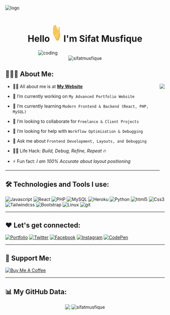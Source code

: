 ![logo](https://github.com/sifatmusfique/sifatmusfique/blob/main/1000116534.jpg)
<h1 align="center">Hello <img src="https://raw.githubusercontent.com/ABSphreak/ABSphreak/master/gifs/Hi.gif" width="30px" height="60px"> I'm Sifat Musfique</h1>

<img align="right" alt="coding" width="400" src="https://media.giphy.com/media/v1.Y2lkPTc5MGI3NjExZXA0bml2aTB6YmNhMzE5anlrMzB6NTN3dWdqOTdqdDZ4eG1qZHRlaiZlcD12MV9naWZzX3NlYXJjaCZjdD1n/qgQUggAC3Pfv687qPC/giphy.gif">

<p align="center" mt-top="2"> 
  <img src="https://komarev.com/ghpvc/?username=sifatmusfique&label=Profile%20views&color=0e75b6&style=flat" alt="sifatmusfique" /> 
</p>

<!--
**sifatmusfique/sifatmusfique** is a ✨ _special_ ✨ repository because its `README.md` (this file) appears on your GitHub profile.
-->

## 👨🏻‍💻 About Me:

<img  src="./thoughtworks-gif_dribbble.gif" height="290px" align="right" />

- 🙋‍♂️ All about me is at **[My Website](https://sifatmusfique.site/)**  

- 🔭 I’m currently working on `My Advanced Portfolio Website`  

- 🌱 I’m currently learning `Modern Frontend & Backend (React, PHP, MySQL)`  

- 👯 I’m looking to collaborate for `Freelance & Client Projects`  

- 🤔 I’m looking for help with `Workflow Optimization & Debugging`  

- 💬 Ask me about `Frontend Development, Layouts, and Debugging`  

- 👨‍💻 Life Hack: *Build, Debug, Refine, Repeat* :fire:  

- ⚡ Fun fact: *I am 100% Accurate about layout positioning*  

---

## 🛠️ Technologies and Tools I use:

<p>
<img alt="Javascript" src="https://img.shields.io/badge/JavaScript-323330?style=for-the-badge&logo=javascript&logoColor=F7DF1E"  height="25px"/>
<img alt="React" src="https://img.shields.io/badge/React-20232A?style=for-the-badge&logo=react&logoColor=61DAFB" height="25px"/>
<img alt="PHP" src="https://img.shields.io/badge/PHP-777BB4?style=for-the-badge&logo=php&logoColor=white" height="25px"/>
<img alt="MySQL" src="https://img.shields.io/badge/MySQL-005C84?style=for-the-badge&logo=mysql&logoColor=white" height="25px"/>
<img alt="Heroku" src="https://img.shields.io/badge/-Heroku-430098?style=flat-square&logo=heroku&logoColor=white" height="25px"/>
<img alt="Python" src="https://img.shields.io/badge/Python-14354C?style=for-the-badge&logo=python&logoColor=white" height="25px"/>
<img alt="html5" src="https://img.shields.io/badge/HTML5-E34F26?style=for-the-badge&logo=html5&logoColor=white" height="25px"/>
<img alt="Css3" src="https://img.shields.io/badge/CSS3-1572B6?style=for-the-badge&logo=css3&logoColor=white" height="25px"/>
<img alt="Tailwindcss" src="https://img.shields.io/badge/Tailwind_CSS-38B2AC?style=for-the-badge&logo=tailwind-css&logoColor=white" height="25px"/>
<img alt="Bootstrap" src="https://img.shields.io/badge/Bootstrap-563D7C?style=for-the-badge&logo=bootstrap&logoColor=white" height="25px"/>
<img alt="Linux" src="https://img.shields.io/badge/Linux-FCC624?style=for-the-badge&logo=linux&logoColor=black" height="25px"/>
<img alt="git" src="https://img.shields.io/badge/-Git-F05032?style=flat-square&logo=git&logoColor=white" height="25px"/>
</p>

---

## ❤️ Let's get connected:

<p>
<a href="https://sifatmusfique.site" target="_blank"><img alt="Portfolio" src="https://img.shields.io/badge/Portfolio-9146FF.svg?&style=for-the-badge&logo=appveyor&logoColor=white" height="30px" /></a> 
<a href="https://twitter.com/sifat_musfique" target="_blank"><img alt="Twitter" src="https://img.shields.io/badge/twitter-%231DA1F2.svg?&style=for-the-badge&logo=twitter&logoColor=white"  height="30px"/></a> 
<a href="https://fb.com/sifatmusfique" target="_blank"><img alt="Facebook" src="https://img.shields.io/badge/Facebook-1877F2.svg?&style=for-the-badge&logo=facebook&logoColor=white"  height="30px"/></a> 
<a href="https://www.instagram.com/sifat.musfique" target="_blank"><img alt="Instagram" src="https://img.shields.io/badge/Instagram-E4405F?style=for-the-badge&logo=instagram&logoColor=white"  height="30px"/></a>
<a href="https://codepen.io/sifatmusfique" target="_blank"><img alt="CodePen" src="https://img.shields.io/badge/CodePen-000000.svg?&style=for-the-badge&logo=codepen&logoColor=white"  height="30px"/></a>
</p>

---

## 🤝 Support Me:

<a href="https://www.buymeacoffee.com/sifatmusfique" target="_blank"><img src="https://cdn.buymeacoffee.com/buttons/v2/default-violet.png" alt="Buy Me A Coffee" height="60px" width="160px"></a>

---

## 📊 My GitHub Data:

<div align="center">
  <img align="center" src="https://github-readme-stats.anuraghazra1.vercel.app/api?username=sifatmusfique&show_icons=true" />
  <img align="center" src="https://github-readme-streak-stats.herokuapp.com/?user=sifatmusfique&" alt="sifatmusfique" />
</div>
